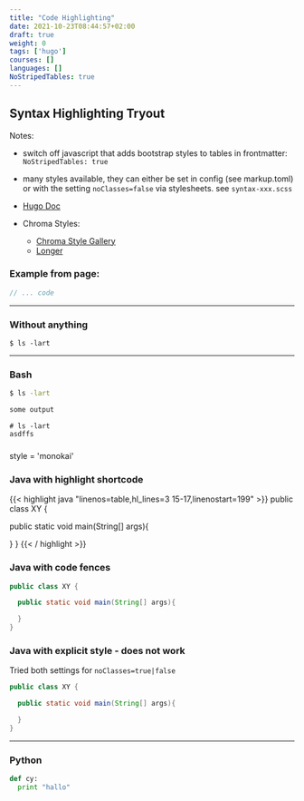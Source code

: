 ```yaml
---
title: "Code Highlighting"
date: 2021-10-23T08:44:57+02:00
draft: true
weight: 0
tags: ['hugo']
courses: []
languages: []
NoStripedTables: true
---
```


## Syntax Highlighting Tryout

Notes:
- switch off javascript that adds bootstrap styles to tables in frontmatter:
`NoStripedTables: true`
- many styles available, they can either be set in config (see markup.toml) or
  with the setting `noClasses=false` via stylesheets. see `syntax-xxx.scss`

- [Hugo Doc](https://gohugo.io/content-management/syntax-highlighting/)
- Chroma Styles:
    - [Chroma Style Gallery](https://xyproto.github.io/splash/docs/all.html)
    - [Longer](https://xyproto.github.io/splash/docs/longer/all.html)

### Example from page:

```go {linenos=table,hl_lines=[1,"15-17"],linenostart=199}
// ... code
```


---
### Without anything

```
$ ls -lart

```
---

### Bash

```bash {linenos=table,linenostart=199}
$ ls -lart

some output
```

```shell {linenos=table,linenostart=199}
# ls -lart
asdffs
```

###

style = 'monokai'

### Java with highlight shortcode

{{< highlight java "linenos=table,hl_lines=3 15-17,linenostart=199" >}}
public class XY {

  public static void main(String[] args){

  }
}
{{< / highlight >}}

### Java with code fences

```java {linenos=table,hl_lines=[3,"15-17"],linenostart=199}
public class XY {

  public static void main(String[] args){

  }
}
```

### Java with explicit style - does not work
Tried both settings for `noClasses=true|false`

```java {linenos=table,hl_lines=[3,"15-17"],linenostart=199,style=solarized-dark}
public class XY {

  public static void main(String[] args){

  }
}
```

---

### Python

```python
def cy:
  print "hallo"

```

